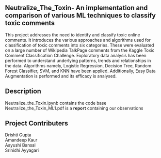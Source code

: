 ## Neutralize_The_Toxin- An implementation and comparison of various ML techniques to classify toxic comments
This project addresses the need to identify and classify toxic online comments. It introduces the various approaches and algorithms used for classification of toxic comments into six categories. These were evaluated on a large number of Wikipedia TalkPage comments from the Kaggle Toxic Comment Classification Challenge. Exploratory data analysis has been performed to understand underlying patterns, trends and relationships in the data. Algorithms namely, Logistic Regression, Decision Tree, Random Forest Classifier, SVM, and KNN have been applied. Additionally, Easy Data Augmentation is performed and its efficacy is analysed.

## Description
Neutralize_the_Toxin.ipynb contains the code base <br>
Neutralize_the_Toxin_ML1.pdf is a **report** containing our observations

## Project Contributers
Drishti Gupta<br>
Amandeep Kaur<br>
Aayushi Bansal<br>
Srinidhi Ayyagari

